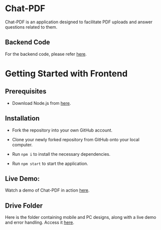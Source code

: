 # Chat-PDF

Chat-PDF is an application designed to facilitate PDF uploads and answer questions related to them.

## Backend Code

For the backend code, please refer [here](https://github.com/vivekbopaliya/chat-pdf-server).

# Getting Started with Frontend

## Prerequisites

- Download Node.js from [here](https://nodejs.org/en/download).

## Installation

- Fork the repository into your own GitHub account.

- Clone your newly forked repository from GitHub onto your local computer.

- Run `npm i` to install the necessary dependencies.

- Run `npm start` to start the application.

## Live Demo:

Watch a demo of Chat-PDF in action [here](https://drive.google.com/drive/folders/1gb1xmBVRZnlcD1LmFXGNLG5AhGc7oSA3).

## Drive Folder

Here is the folder containing mobile and PC designs, along with a live demo and error handling. Access it [here](https://drive.google.com/drive/folders/1gb1xmBVRZnlcD1LmFXGNLG5AhGc7oSA3).
